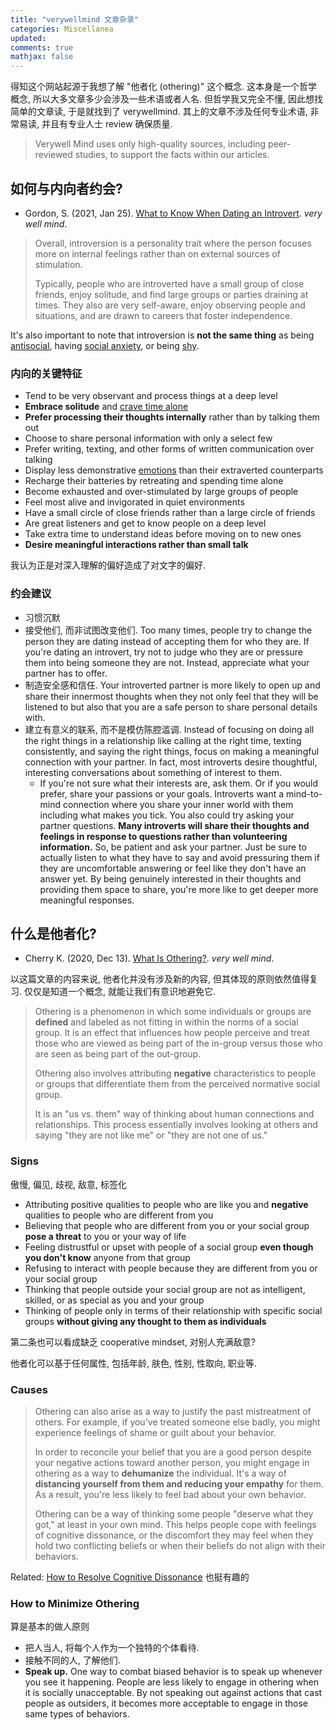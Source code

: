 ```yaml
---
title: "verywellmind 文章杂录"
categories: Miscellanea
updated: 
comments: true
mathjax: false
---
```


得知这个网站起源于我想了解 "他者化 (othering)" 这个概念. 这本身是一个哲学概念, 所以大多文章多少会涉及一些术语或者人名. 但哲学我又完全不懂, 因此想找简单的文章读, 于是就找到了 verywellmind. 其上的文章不涉及任何专业术语, 非常易读, 并且有专业人士 review 确保质量.

> Verywell Mind uses only high-quality sources, including peer-reviewed studies, to support the facts within our articles.

<!-- more -->

## 如何与内向者约会?

- Gordon, S. (2021, Jan 25). [What to Know When Dating an Introvert](https://www.verywellmind.com/what-to-know-when-dating-an-introvert-5093777). *very well mind*.

> Overall, introversion is a personality trait where the person focuses more on internal feelings rather than on external sources of stimulation.
> 
> Typically, people who are introverted have a small group of close friends, enjoy solitude, and find large groups or parties draining at times. They also are very self-aware, enjoy observing people and situations, and are drawn to careers that foster independence.

It's also important to note that introversion is **not the same thing** as being [antisocial](https://www.verywellmind.com/antisocial-personality-disorder-2795566), having [social anxiety](https://www.verywellmind.com/what-is-social-phobia-2671698), or being [shy](https://www.verywellmind.com/introversion-and-shyness-explained-3024882).

### 内向的关键特征

- Tend to be very observant and process things at a deep level
- **Embrace solitude** and [crave time alone](https://www.verywellmind.com/the-benefits-of-being-by-yourself-4769939)
- **Prefer processing their thoughts internally** rather than by talking them out
- Choose to share personal information with only a select few
- Prefer writing, texting, and other forms of written communication over talking
- Display less demonstrative [emotions](https://www.verywellmind.com/an-overview-of-the-types-of-emotions-4163976) than their extraverted counterparts
- Recharge their batteries by retreating and spending time alone
- Become exhausted and over-stimulated by large groups of people
- Feel most alive and invigorated in quiet environments
- Have a small circle of close friends rather than a large circle of friends
- Are great listeners and get to know people on a deep level
- Take extra time to understand ideas before moving on to new ones
- **Desire meaningful interactions rather than small talk**

我认为正是对深入理解的偏好造成了对文字的偏好.

### 约会建议

- 习惯沉默
- 接受他们, 而非试图改变他们. Too many times, people try to change the person they are dating instead of accepting them for who they are. If you're dating an introvert, try not to judge who they are or pressure them into being someone they are not. Instead, appreciate what your partner has to offer.
- 制造安全感和信任. Your introverted partner is more likely to open up and share their innermost thoughts when they not only feel that they will be listened to but also that you are a safe person to share personal details with.
- 建立有意义的联系, 而不是模仿陈腔滥调. Instead of focusing on doing all the right things in a relationship like calling at the right time, texting consistently, and saying the right things, focus on making a meaningful connection with your partner. In fact, most introverts desire thoughtful, interesting conversations about something of interest to them.
    - If you're not sure what their interests are, ask them. Or if you would prefer, share your passions or your goals. Introverts want a mind-to-mind connection where you share your inner world with them including what makes you tick. You also could try asking your partner questions. **Many introverts will share their thoughts and feelings in response to questions rather than volunteering information.** So, be patient and ask your partner. Just be sure to actually listen to what they have to say and avoid pressuring them if they are uncomfortable answering or feel like they don't have an answer yet. By being genuinely interested in their thoughts and providing them space to share, you're more like to get deeper more meaningful responses.

## 什么是他者化?

- Cherry K. (2020, Dec 13). [What Is Othering?](https://www.verywellmind.com/what-is-othering-5084425). *very well mind*.

以这篇文章的内容来说, 他者化并没有涉及新的内容, 但其体现的原则依然值得复习. 仅仅是知道一个概念, 就能让我们有意识地避免它.

> Othering is a phenomenon in which some individuals or groups are **defined** and labeled as not fitting in within the norms of a social group. It is an effect that influences how people perceive and treat those who are viewed as being part of the in-group versus those who are seen as being part of the out-group.
> 
> Othering also involves attributing **negative** characteristics to people or groups that differentiate them from the perceived normative social group.
> 
> It is an "us vs. them" way of thinking about human connections and relationships. This process essentially involves looking at others and saying "they are not like me" or "they are not one of us."

### Signs

傲慢, 偏见, 歧视, 敌意, 标签化

- Attributing positive qualities to people who are like you and **negative** qualities to people who are different from you
- Believing that people who are different from you or your social group **pose a threat** to you or your way of life
- Feeling distrustful or upset with people of a social group **even though you don't know** anyone from that group
- Refusing to interact with people because they are different from you or your social group
- Thinking that people outside your social group are not as intelligent, skilled, or as special as you and your group
- Thinking of people only in terms of their relationship with specific social groups **without giving any thought to them as individuals**

第二条也可以看成缺乏 cooperative mindset, 对别人充满敌意?

他者化可以基于任何属性, 包括年龄, 肤色, 性别, 性取向, 职业等.

### Causes

> Othering can also arise as a way to justify the past mistreatment of others. For example, if you've treated someone else badly, you might experience feelings of shame or guilt about your behavior.
> 
> In order to reconcile your belief that you are a good person despite your negative actions toward another person, you might engage in othering as a way to **dehumanize** the individual. It's a way of **distancing yourself from them and reducing your empathy** for them. As a result, you're less likely to feel bad about your own behavior.
> 
> Othering can be a way of thinking some people "deserve what they got," at least in your own mind. This helps people cope with feelings of cognitive dissonance, or the discomfort they may feel when they hold two conflicting beliefs or when their beliefs do not align with their behaviors.

Related: [How to Resolve Cognitive Dissonance](https://www.verywellmind.com/what-is-cognitive-dissonance-2795012) 也挺有趣的

### How to Minimize Othering

算是基本的做人原则

- 把人当人, 将每个人作为一个独特的个体看待.
- 接触不同的人, 了解他们.
- **Speak up.** One way to combat biased behavior is to speak up whenever you see it happening. People are less likely to engage in othering when it is socially unacceptable. By not speaking out against actions that cast people as outsiders, it becomes more acceptable to engage in those same types of behaviors.